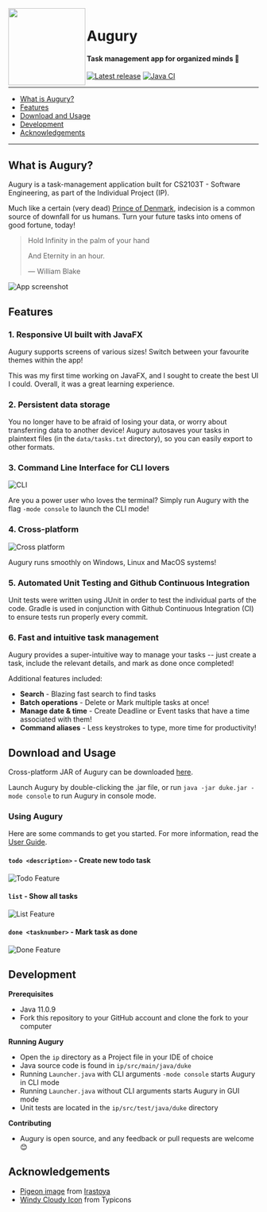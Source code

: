 <img align="left" height="155" width="155" src="src/main/resources/images/bird.png">

# Augury

#### Task management app for organized minds 🐤

[![Latest release](https://badgen.net/github/release/qreoct/ip)](https://github.com/qreoct/ip/releases)
[![Java CI](https://github.com/qreoct/ip/actions/workflows/gradle.yml/badge.svg)](https://github.com/qreoct/ip/actions/workflows/gradle.yml)

---
- [What is Augury?](#what-is-augury)
- [Features](#features)
- [Download and Usage](#download-and-usage)
- [Development](#development)
- [Acknowledgements](#acknowledgements)
---

## What is Augury?
Augury is a task-management application built for CS2103T - Software Engineering, as part of the Individual Project (IP).

Much like a certain (very dead) [Prince of Denmark](https://www.youtube.com/watch?v=EHUZ1_cxdyw), indecision is a common source of downfall for us humans.
Turn your future tasks into omens of good fortune, today!

>Hold Infinity in the palm of your hand
> 
>And Eternity in an hour.
>
> — William Blake

  ![App screenshot](docs/Ui-2.png)

## Features
### 1. **Responsive UI built with JavaFX**
   
Augury supports screens of various sizes! Switch between your favourite themes within the app!

This was my first time working on JavaFX, and I sought to create the best UI I could.
Overall, it was a great learning experience.

### 2. **Persistent data storage** 
   
You no longer have to be afraid of losing your data, or worry about transferring data to another device!
Augury autosaves your tasks in plaintext files (in the `data/tasks.txt` directory), so you can easily export to other formats.

### 3. **Command Line Interface for CLI lovers**
   
![CLI](docs/Ui-cli.png)

Are you a power user who loves the terminal?
Simply run Augury with the flag `-mode console` to launch the CLI mode!

### 4. **Cross-platform**

![Cross platform](docs/Ui-platforms.png)
   
Augury runs smoothly on Windows, Linux and MacOS systems!

### 5. **Automated Unit Testing and Github Continuous Integration**
   
Unit tests were written using JUnit in order to test the individual parts of the code.
Gradle is used in conjunction with Github Continuous Integration (CI) to ensure tests run properly every commit.

### 6. **Fast and intuitive task management** 

Augury provides a super-intuitive way to manage your tasks -- just create a task, include the relevant details, and mark as done once completed!

Additional features included:
- **Search** - Blazing fast search to find tasks
- **Batch operations** - Delete or Mark multiple tasks at once!
- **Manage date & time** - Create Deadline or Event tasks that have a time associated with them!
- **Command aliases** - Less keystrokes to type, more time for productivity!

## Download and Usage

Cross-platform JAR of Augury can be downloaded [here](https://github.com/qreoct/ip/releases).

Launch Augury by double-clicking the .jar file, or run `java -jar duke.jar -mode console` to run Augury in console mode. 

### Using Augury
Here are some commands to get you started. For more information, read the [User Guide](docs/README.md).

#### `todo <description>` - Create new todo task
![Todo Feature](docs/Feature-todo.png)

#### `list` - Show all tasks
![List Feature](docs/Feature-list.png)

#### `done <tasknumber>` - Mark task as done
![Done Feature](docs/Feature-done.png)

## Development

**Prerequisites**

- Java 11.0.9
- Fork this repository to your GitHub account and clone the fork to your computer
  
**Running Augury**
- Open the `ip` directory as a Project file in your IDE of choice
- Java source code is found in `ip/src/main/java/duke`
- Running `Launcher.java` with CLI arguments `-mode console` starts Augury in CLI mode
- Running `Launcher.java` without CLI arguments starts Augury in GUI mode
- Unit tests are located in the `ip/src/test/java/duke` directory

**Contributing**
- Augury is open source, and any feedback or pull requests are welcome 😊

## Acknowledgements
- [Pigeon image](https://www.irasutoya.com/2018/01/blog-post_419.html) from [Irastoya](https://www.irasutoya.com/p/terms.html)
- [Windy Cloudy Icon](https://www.s-ings.com/typicons/) from Typicons
